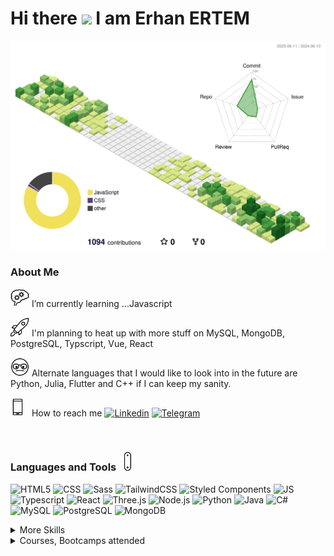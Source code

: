 <h1> Hi there <img src="https://media.giphy.com/media/hvRJCLFzcasrR4ia7z/giphy.gif" width="30px"/> I am Erhan ERTEM </h1>

![](./profile-3d-contrib/profile-green-animate.svg)

### About Me

<img src="./img/critical-thinking.gif" width="30px"/> I’m currently learning ...Javascript

<img src="./img/rocket.gif" width="30px"/> I'm planning to heat up with more stuff on MySQL, MongoDB, PostgreSQL, Typscript, Vue, React

<img src="./img/nerd.gif" width="30px"/> Alternate languages that I would like to look into in the future are Python, Julia, Flutter and C++ if I can keep my sanity.

<img src="./img/phonelink-ring.gif" width="30px"/> How to reach me [![Linkedin](https://img.shields.io/badge/-&nbsp;-D8E887?style=flat&logo=Linkedin&logoColor=grey)](https://www.linkedin.com/in/erhan-ertem-46ab361a0/) [![Telegram](https://img.shields.io/badge/-&nbsp;-D8E887?style=flat&logo=telegram&logoColor=grey)](https://t.me/erhanertem)

&nbsp;

### Languages and Tools <img src="./img/swiss-army-knife.gif" width="30px"/>

![HTML5](https://img.shields.io/badge/Style-HTML5-informational?style=flat&logo=html5&logoColor=white&color=D8E887)
![CSS](https://img.shields.io/badge/Style-CSS-informational?style=flat&logo=css3&logoColor=white&color=D8E887)
![Sass](https://img.shields.io/badge/Style-Sass-informational?style=flat&logo=css3&logoColor=white&color=D8E887)
![TailwindCSS](https://img.shields.io/badge/CSSLib-TailwindCSS-informational?style=flat&logo=css3&logoColor=white&color=D8E887)
![Styled Components](https://img.shields.io/badge/CSSLib-Styled--Components-informational?style=flat&logo=css3&logoColor=white&color=D8E887)
![JS](https://img.shields.io/badge/Code-JavaScript-informational?style=flat&logo=JavaScript&logoColor=white&color=8CC569)
![Typescript](https://img.shields.io/badge/Code-TypeScript-informational?style=flat&logo=typescript&logoColor=white&color=8CC569)
![React](https://img.shields.io/badge/JSLib-React-informational?style=flat&logo=react&logoColor=white&color=8CC569)
![Three.js](https://img.shields.io/badge/JSLib-Three.JS-informational?style=flat&logo=three.js&logoColor=white&color=8CC569)
![Node.js](https://img.shields.io/badge/RTE-Node.js-informational?style=flat&logo=Node.js&logoColor=white&color=8CC569)
![Python](https://img.shields.io/badge/Code-Python-informational?style=flat&logo=python&logoColor=white&color=FFE366)
![Java](https://img.shields.io/badge/Code-Java-informational?style=flat&logo=openjdk&logoColor=white&color=EA8C10)
![C#](<https://img.shields.io/badge/Code-C%23-%23239120.svg?style=flat&logo=csharp&logoColor=white&color=66007D>)
![MySQL](https://img.shields.io/badge/SQL-MySQL-informational?style=flat&logo=mysql&logoColor=white&color=47A042)
![PostgreSQL](https://img.shields.io/badge/SQL-PostgreSQL-informational?style=flat&logo=postgresql&logoColor=white&color=47A042)
![MongoDB](https://img.shields.io/badge/NoSQL-MongoDB-informational?style=flat&logo=mongodb&logoColor=white&color=47A042)

<details>
<summary>More Skills</summary>

![GitKraken](https://img.shields.io/badge/Tool-GitKraken-informational?style=flat&logo=GitKraken&logoColor=white&color=f3b745)
![Postman](https://img.shields.io/badge/Tool-Postman-informational?style=flat&logo=Postman&logoColor=white&color=f3b745)
![Insomnia](https://img.shields.io/badge/Tool-Insomnia-informational?style=flat&logo=Insomnia&logoColor=white&color=f3b745)
![Tableau](https://img.shields.io/badge/Tool-Tableau-informational?style=flat&logo=Tableau&logoColor=white&color=f3b745)
![Docker](https://img.shields.io/badge/Delivery-Docker-2CA5E0?style=flat&logo=docker&logoColor=white)
![Webpack](https://img.shields.io/badge/BuildTool-Webpack-67757e?style=flat&logo=Webpack&logoColor=white)
![Vite](https://img.shields.io/badge/BuildTool-Vite-67757e?style=flat&logo=vite&logoColor=white)
![GitHub Actions](https://img.shields.io/badge/CI|CD-GitHub_Actions-5a89a6?style=flat&logo=github-actions&logoColor=white)
![Jest](https://img.shields.io/badge/Testing-Jest-acc4d2?style=flat&logo=jest&logoColor=white)
......

</details>

<details>
<summary>Courses, Bootcamps attended</summary>

| <sub>**Course/Bootcamp**</sub>                                                                   | <sub>**Cert/Hrs**</sub>                                                                                                                                                                                                                         | <sub>**Languages/Frameworks**</sub>                                                                                                                                                                                                                                                                                                                                                                                                                                                                                                                                                                                                                                                                                                                                                                                                                                                                                                                                                           |
| ------------------------------------------------------------------------------------------------ | ----------------------------------------------------------------------------------------------------------------------------------------------------------------------------------------------------------------------------------------------- | --------------------------------------------------------------------------------------------------------------------------------------------------------------------------------------------------------------------------------------------------------------------------------------------------------------------------------------------------------------------------------------------------------------------------------------------------------------------------------------------------------------------------------------------------------------------------------------------------------------------------------------------------------------------------------------------------------------------------------------------------------------------------------------------------------------------------------------------------------------------------------------------------------------------------------------------------------------------------------------------- |
| <sub>Udemy The Git & Github Bootcamp - Colt Steele</sub>                                         | [<img src="./img/order-completed.gif" width="20px"/>](certs/UC-bbe975cb-7f60-45e2-ab3e-37bff7894aee.pdf)&nbsp;<sub>17hrs</sub>                                                                                                                  | ![GIT](https://img.shields.io/badge/GIT-E44C30?style=square&logo=git&logoColor=white) ![KRAKEN](https://img.shields.io/badge/GitKraken-179287?style=square&logo=GitKraken&logoColor=white) ![github](https://img.shields.io/badge/github-%2324292e.svg?style=square&logo=github&logoColor=white?alt=github)                                                                                                                                                                                                                                                                                                                                                                                                                                                                                                                                                                                                                                                                                   |
| <sub>Udemy Build Responsive Real-World Websites with HTML and CSS - Jonas Schmedtmann</sub>      | [<img src="./img/order-completed.gif" width="20px"/>](certs/UC-42231859-8e71-4018-8d4f-be2982687920.pdf)&nbsp;<sub>37.5hrs</sub>                                                                                                                | ![HTML5](https://img.shields.io/badge/HTML5-E34F26?style=square&logo=html5&logoColor=white) ![CSS3](https://img.shields.io/badge/CSS3-1572B6?style=square&logo=css3&logoColor=white) ![JS](https://img.shields.io/badge/JavaScript-323330?style=square&logo=javascript&logoColor=F7DF1E)                                                                                                                                                                                                                                                                                                                                                                                                                                                                                                                                                                                                                                                                                                      |
| <sub>Udemy The Complete Sass & SCSS Course From Beginner to Advanced - Joe Parys et al.</sub>    | [<img src="./img/order-completed.gif" width="20px"/>](certs/UC-a206915d-14be-41f2-abf4-99f83ecaed01.pdf)&nbsp;<sub>4hrs</sub>                                                                                                                   | ![HTML5](https://img.shields.io/badge/HTML5-E34F26?style=square&logo=html5&logoColor=white) ![CSS3](https://img.shields.io/badge/CSS3-1572B6?style=square&logo=css3&logoColor=white) ![SASS](https://img.shields.io/badge/Sass-CC6699?style=square&logo=sass&logoColor=white)                                                                                                                                                                                                                                                                                                                                                                                                                                                                                                                                                                                                                                                                                                                 |
| <sub>Udemy SASS - The Complete SASS Course (CSS Preprocessor) - Code and Create et al.</sub>     | [<img src="./img/order-completed.gif" width="20px"/>](certs/UC-05f33c9a-ead2-4e80-8c0d-3fe2d2010257.pdf)&nbsp;<sub>6hrs</sub>                                                                                                                   | ![HTML5](https://img.shields.io/badge/HTML5-E34F26?style=square&logo=html5&logoColor=white) ![CSS3](https://img.shields.io/badge/CSS3-1572B6?style=square&logo=css3&logoColor=white) ![SASS](https://img.shields.io/badge/Sass-CC6699?style=square&logo=sass&logoColor=white)                                                                                                                                                                                                                                                                                                                                                                                                                                                                                                                                                                                                                                                                                                                 |
| <sub>Udemy Advanced CSS and Sass Flexbox, Grid, Animations and More! - Jonas Schmedtmann</sub>   | [<img src="./img/order-completed.gif" width="20px"/>](certs/UC-92f64af6-4763-47f3-b0dc-e4f1b4bc044a.pdf)&nbsp;<sub>28hrs</sub>                                                                                                                  | ![HTML5](https://img.shields.io/badge/HTML5-E34F26?style=square&logo=html5&logoColor=white) ![CSS3](https://img.shields.io/badge/CSS3-1572B6?style=square&logo=css3&logoColor=white) ![SASS](https://img.shields.io/badge/Sass-CC6699?style=square&logo=sass&logoColor=white)                                                                                                                                                                                                                                                                                                                                                                                                                                                                                                                                                                                                                                                                                                                 |
| <sub>Udemy Node.js, Express, MongoDB & More The Complete Bootcamp 2023 - Jonas Schmedtmann</sub> | [<img src="./img/order-completed.gif" width="20px"/>](certs/UC-dc1a6d3f-9e3f-4ab9-b566-1d1857f0dbc9.pdf)&nbsp;<sub>42hrs</sub>                                                                                                                  | ![MongoDB](https://img.shields.io/badge/MongoDB-4EA94B?style=square&logo=mongodb&logoColor=white) ![nodeJS](https://img.shields.io/badge/Node.js-339933?style=square&logo=nodedotjs&logoColor=white) ![JS](https://img.shields.io/badge/JavaScript-323330?style=square&logo=javascript&logoColor=F7DF1E) ![expressJs](https://img.shields.io/badge/Express.js-000000?style=square&logo=express&logoColor=white) ![postman](https://img.shields.io/badge/Postman-FF6C37?style=flat&logo=Postman&logoColor=white) ![pug](https://img.shields.io/badge/Pug-E3C29B?styleflat&logo=pug&logoColor=black)                                                                                                                                                                                                                                                                                                                                                                                            |
| <sub>Udemy The Complete JavaScript Course 2022 From Zero to Expert! - Jonas Schmedtmann</sub>    | [<img src="./img/order-completed.gif" width="20px"/>](certs/UC-a836571e-74af-4785-b2f9-e70fa023ddf1.pdf)&nbsp;<sub>69hrs</sub>                                                                                                                  | ![JS](https://img.shields.io/badge/JavaScript-323330?style=square&logo=javascript&logoColor=F7DF1E)                                                                                                                                                                                                                                                                                                                                                                                                                                                                                                                                                                                                                                                                                                                                                                                                                                                                                           |
| <sub>Udemy Crash Course Build a Full-Stack Web App in a Weekend! - Jonas Schmedtmann</sub>       | [<img src="./img/order-completed.gif" width="20px"/>](certs/UC-5cee2194-cb64-4945-a534-cee939d8d827.pdf)&nbsp;<sub>12.5hrs</sub>                                                                                                                | ![HTML5](https://img.shields.io/badge/HTML5-E34F26?style=square&logo=html5&logoColor=white) ![CSS3](https://img.shields.io/badge/CSS3-1572B6?style=square&logo=css3&logoColor=white) ![JS](https://img.shields.io/badge/JavaScript-323330?style=square&logo=javascript&logoColor=F7DF1E) ![React](https://img.shields.io/badge/React-20232A?style=square&logo=react&logoColor=61DAF) ![Supabase](https://img.shields.io/badge/Supabase-181818?style=square&logo=supabase&logoColor)                                                                                                                                                                                                                                                                                                                                                                                                                                                                                                           |
| <sub>Udemy The Ultimate MySQL Bootcamp Go from SQL Beginner to Expert v1/v2 - Colt Steele</sub>  | [<img src="./img/order-completed.gif" width="20px"/>](certs/UC-8d3c187f-e970-4961-a3d2-260f40c23a3e_v1.pdf) [<img src="./img/order-completed.gif" width="20px"/>](certs/UC-8d3c187f-e970-4961-a3d2-260f40c23a3e_v2.pdf)&nbsp;<sub>37.5hrs</sub> | ![mySQL](https://img.shields.io/badge/MySQL-005C84?style=square&logo=mysql&logoColor=white) ![JS](https://img.shields.io/badge/JavaScript-323330?style=square&logo=javascript&logoColor=F7DF1E) ![expressJs](https://img.shields.io/badge/Express.js-000000?style=square&logo=express&logoColor=white) ![HTML5](https://img.shields.io/badge/HTML5-E34F26?style=square&logo=html5&logoColor=white) ![CSS3](https://img.shields.io/badge/CSS3-1572B6?style=square&logo=css3&logoColor=white)                                                                                                                                                                                                                                                                                                                                                                                                                                                                                                   |
| <sub>Udemy SQL and PostgreSQL: The Complete Developer's Guide - Stephen Grider</sub>             | [<img src="./img/order-completed.gif" width="20px"/>](certs/UC-089865e6-a8d4-4cbe-aa05-12ddffe1a292.pdf)&nbsp;<sub>22hrs</sub>                                                                                                                  | ![PostgreSQL](https://img.shields.io/badge/PostgreSQL-316192?style=square&logo=postgresql&logoColor=white)                                                                                                                                                                                                                                                                                                                                                                                                                                                                                                                                                                                                                                                                                                                                                                                                                                                                                    |
| <sub>Udemy Mastering Regular Expressions in JavaScript - Steven Hancock</sub>                    | [<img src="./img/order-completed.gif" width="20px"/>](certs/UC-4bbaaf83-4ba2-497f-8f9f-2f8afdff747c.pdf)&nbsp;<sub>5.5hrs</sub>                                                                                                                 | ![JS](https://img.shields.io/badge/JavaScript-323330?style=square&logo=javascript&logoColor=F7DF1E)                                                                                                                                                                                                                                                                                                                                                                                                                                                                                                                                                                                                                                                                                                                                                                                                                                                                                           |
| <sub>Udemy Advanced SQL Bootcamp - Jose Portilla</sub>                                           | [<img src="./img/order-completed.gif" width="20px"/>](certs/UC-ee3fc077-7520-405d-818e-9b3c34b5b373.pdf)&nbsp;<sub>10.5hrs</sub>                                                                                                                | ![PostgreSQL](https://img.shields.io/badge/PostgreSQL-316192?style=square&logo=postgresql&logoColor=white)                                                                                                                                                                                                                                                                                                                                                                                                                                                                                                                                                                                                                                                                                                                                                                                                                                                                                    |
| <sub>Udemy Learn SQL +Security(pen) testing from Scratch - Rahul Shetty</sub>                    | [<img src="./img/order-completed.gif" width="20px"/>](certs/UC-0e19e741-5929-4048-9e16-2d5a994daccb.pdf)&nbsp;<sub>13.5hrs</sub>                                                                                                                | ![mySQL](https://img.shields.io/badge/MySQL-005C84?style=square&logo=mysql&logoColor=white)                                                                                                                                                                                                                                                                                                                                                                                                                                                                                                                                                                                                                                                                                                                                                                                                                                                                                                   |
| <sub>Udemy SQL–MySQL Complete Master Bootcamp Beginner to Expert 2023 - Donatus Obomighie</sub>  | [<img src="./img/order-completed.gif" width="20px"/>](certs/UC-81bc0f5a-d1bd-4434-8624-0f2245fc23bc.pdf)&nbsp;<sub>20.5hrs</sub>                                                                                                                | ![mySQL](https://img.shields.io/badge/MySQL-005C84?style=square&logo=mysql&logoColor=white) ![Python](https://img.shields.io/badge/Python-FFD43B?style=square&logo=python&logoColor=blue) ![Jupyter](https://img.shields.io/badge/Jupyter-F37626.svg?style=square&logo=Jupyter&logoColor=white)                                                                                                                                                                                                                                                                                                                                                                                                                                                                                                                                                                                                                                                                                               |
| <sub>Udemy MongoDB - The Complete Developer's Guide 2023 - Maximilian Schwarzmüller</sub>        | [<img src="./img/order-completed.gif" width="20px"/>](certs/UC-e5fb0dd7-8e91-4a02-a75e-d54de4d62522.pdf)&nbsp;<sub>17.5hrs</sub>                                                                                                                | ![MongoDB](https://img.shields.io/badge/MongoDB-4EA94B?style=square&logo=mongodb&logoColor=white)                                                                                                                                                                                                                                                                                                                                                                                                                                                                                                                                                                                                                                                                                                                                                                                                                                                                                             |
| <sub>Udemy Mastering TypeScript 2023 Edition - Colt Steele</sub>                                 | [<img src="./img/order-completed.gif" width="20px"/>](certs/UC-9c5919de-1128-444c-b3a3-69eb20e86da3.pdf)&nbsp;<sub>10.5hrs</sub>                                                                                                                | ![Typescript](https://img.shields.io/badge/TypeScript-007ACC?style=square&logo=typescript&logoColor=white) ![React](https://img.shields.io/badge/React-20232A?style=square&logo=react&logoColor=61DAF) ![Webpack](https://img.shields.io/badge/Webpack-8DD6F9?style=square&logo=Webpack&logoColor=white)                                                                                                                                                                                                                                                                                                                                                                                                                                                                                                                                                                                                                                                                                      |
| <sub>Udemy Modern React with Redux 2023 - Stephen Grider</sub>                                   | [<img src="./img/order-completed.gif" width="20px"/>](certs/UC-951153c5-ea10-487a-8234-a3cde84dc48d.pdf)&nbsp;<sub>37.5hrs</sub>                                                                                                                | ![React](https://img.shields.io/badge/React-20232A?style=square&logo=react&logoColor=61DAF) ![Redux](https://img.shields.io/badge/Redux-593D88?style=square&logo=redux&logoColor=white) ![Bulma](https://img.shields.io/badge/Bulma-00D1B2?style=square&logo=Bulma&logoColor=white) ![TailwindCSS](https://img.shields.io/badge/Tailwind_CSS-%2338B2AC.svg?style=square&logo=tailwind-css&logoColor=white)                                                                                                                                                                                                                                                                                                                                                                                                                                                                                                                                                                                                     |
| <sub>Udemy Tailwind CSS From Scratch Learn By Building Projects - Brad Traversy</sub>            | [<img src="./img/order-completed.gif" width="20px"/>](certs/UC-0875dc7b-184e-41f4-9bfb-c0b34fa98c01.pdf)&nbsp;<sub>12.5hrs</sub>                                                                                                                | ![JS](https://img.shields.io/badge/JavaScript-323330?style=square&logo=javascript&logoColor=F7DF1E) ![TailwindCSS](https://img.shields.io/badge/Tailwind_CSS-%2338B2AC.svg?style=square&logo=tailwind-css&logoColor=white)                                                                                                                                                                                                                                                                                                                                                                                                                                                                                                                                                                                                                                                                                                                                                                                     |
| <sub>Udemy The Complete Java Development Bootcamp - Rayan Slim</sub>                             | [<img src="./img/order-completed.gif" width="20px"/>](certs/UC-9f4431e9-08bf-476d-b0dc-6c4a56c0fd0b.pdf)&nbsp;<sub>32hrs</sub>                                                                                                                  | ![Java](https://img.shields.io/badge/Java-ED8B00?style=square&logo=openjdk&logoColor=white)                                                                                                                                                                                                                                                                                                                                                                                                                                                                                                                                                                                                                                                                                                                                                                                                                                                                                                   |
| <sub>Udemy One Week Python - Colt Steele</sub>                                                   | [<img src="./img/order-completed.gif" width="20px"/>](certs/UC-cced269b-85a4-47e5-a8e8-559a4f907e50.pdf)&nbsp;<sub>14.5hrs</sub>                                                                                                                | ![Python](https://img.shields.io/badge/Python-FFD43B?style=square&logo=python&logoColor=blue)                                                                                                                                                                                                                                                                                                                                                                                                                                                                                                                                                                                                                                                                                                                                                                                                                                                                                                 |
| <sub>Udemy Webpack 5 and Vite - OnlyKiosk Tech</sub>                                             | [<img src="./img/order-completed.gif" width="20px"/>](certs/UC-80465f0a-27c4-4d81-8375-d2d4b613976a.pdf)&nbsp;<sub>4.5hrs</sub>                                                                                                                 | ![Webpack](https://img.shields.io/badge/Webpack-8DD6F9?style=square&logo=Webpack&logoColor=white) ![Vite](https://img.shields.io/badge/Vite-B73BFE?style=square&logo=vite&logoColor=FFD62E)                                                                                                                                                                                                                                                                                                                                                                                                                                                                                                                                                                                                                                                                                                                                                                                                   |
| <sub>Udemy JavaScript Pro: Mastering Advanced Concepts and Techniques - Colt Steele</sub>        | [<img src="./img/order-completed.gif" width="20px"/>](certs/UC-e01e137d-6cb9-4e56-bc01-f4bd63364e06.pdf)&nbsp;<sub>19hrs</sub>                                                                                                                  | ![JS](https://img.shields.io/badge/JavaScript-323330?style=square&logo=javascript&logoColor=F7DF1E)                                                                                                                                                                                                                                                                                                                                                                                                                                                                                                                                                                                                                                                                                                                                                                                                                                                                                           |
| <sub>Udemy Complete NodeJS Developer (GraphQL, MongoDB, + more) - Andrei Neagoie</sub>           | [<img src="./img/order-completed.gif" width="20px"/>](certs/UC-269824b3-f5ea-4320-9700-7a1649649034.pdf)&nbsp;<sub>46.5hrs</sub>                                                                                                                               | ![JS](https://img.shields.io/badge/JavaScript-323330?style=square&logo=javascript&logoColor=F7DF1E) ![nodeJS](https://img.shields.io/badge/Node.js-339933?style=square&logo=nodedotjs&logoColor=white) ![deno](https://img.shields.io/badge/Deno-464647?style=square&logo=deno&logoColor=white) ![expressJs](https://img.shields.io/badge/Express.js-000000?style=square&logo=express&logoColor=white) ![GraphQL](https://img.shields.io/badge/GraphQl-E10098?style=square&logo=graphql&logoColor=white) ![React](https://img.shields.io/badge/React-20232A?style=square&logo=react&logoColor=61DAF) ![insomnia](https://img.shields.io/badge/Insomnia-5849be?style=square&logo=Insomnia&logoColor=white) ![postman](https://img.shields.io/badge/Postman-FF6C37?style=flat&logo=Postman&logoColor=white) ![handlebars](https://img.shields.io/badge/Handlebars%20js-f0772b?style=square&logo=handlebarsdotjs&logoColor=black) ![jest](https://img.shields.io/badge/Jest-C21325?style=square&logo=jest&logoColor=white) ![Docker](https://img.shields.io/badge/Docker-2CA5E0?style=square&logo=docker&logoColor=white) ![Github Actions](https://img.shields.io/badge/GitHub_Actions-2088FF?style=square&logo=github-actions&logoColor=white) ![Apollo GraphQL](https://img.shields.io/badge/Apollo%20GraphQL-311C87?&style=square&logo=Apollo%20GraphQL&logoColor=white) ![Socket.io](https://img.shields.io/badge/Socket.io-010101?style=square&logo=Socket.io&logoColor=white)                                                                                                                                                                                                                                                                                                                                                                                                                                                                                                                                                                                                                                                                                                                                                                                                                                                                                     |
| <sub>Udemy Docker Bootcamp: Conquer Docker with Real-World Projects - Rayan Slim</sub>           | [<img src="./img/order-completed.gif" width="20px"/>](certs/UC-7689f5e0-dad7-412a-a1c1-50639784706c.pdf)&nbsp;<sub>5hrs</sub>                                                                                                                               |  ![Docker](https://img.shields.io/badge/Docker-2CA5E0?style=square&logo=docker&logoColor=white)                                                               |
| <sub>Udemy HTMX The Practical Guide - Maximilian Schwarzmüller</sub>           | [<img src="./img/order-completed.gif" width="20px"/>](certs/UC-c7719a41-2c03-4054-ac3b-555a8e75fe77.pdf)&nbsp;<sub>4hrs</sub>                                                                                                                               |  ![HTMX](https://img.shields.io/badge/%3C/%3E%20htmx-3D72D7?style=square&logo=mysl&logoColor=white)                                                               |
| <sub>Udemy Understanding TypeScript - Maximilian Schwarzmüller</sub>                             | [<img src="./img/order-completed.gif" width="20px"/>](certs/UC-d669048b-d870-424a-81a1-fd1a44879c54.pdf)&nbsp;<sub>15hrs</sub>                                                                                                                                       | ![Typescript](https://img.shields.io/badge/TypeScript-007ACC?style=square&logo=typescript&logoColor=white) ![React](https://img.shields.io/badge/React-20232A?style=square&logo=react&logoColor=61DAF) ![Webpack](https://img.shields.io/badge/Webpack-8DD6F9?style=square&logo=Webpack&logoColor=white) ![nodeJS](https://img.shields.io/badge/Node.js-339933?style=square&logo=nodedotjs&logoColor=white)                                                                                                                                                                                                                                                                                                                                                                                                                                                                                                                                                                                   |
| <sub>Udemy Typescript The Complete Developer's Guide - Stephen Grider</sub>                      | [<img src="./img/order-completed.gif" width="20px"/>](certs/UC-d0887c50-d2ca-4252-a5a3-160a49eb4801.pdf)&nbsp;<sub>27.5hrs</sub>                                                                                                                               | ![Typescript](https://img.shields.io/badge/TypeScript-007ACC?style=square&logo=typescript&logoColor=white) ![React](https://img.shields.io/badge/React-20232A?style=square&logo=react&logoColor=61DAF) ![Redux](https://img.shields.io/badge/Redux-593D88?style=square&logo=redux&logoColor=white) ![nodeJS](https://img.shields.io/badge/Node.js-339933?style=square&logo=nodedotjs&logoColor=white) ![expressJs](https://img.shields.io/badge/Express.js-000000?style=square&logo=express&logoColor=white)                                                                                                                                                                                                                                                                                                                                                                                                                                                                                  |
| <sub>Udemy React & TypeScript The Practical Guide - Maximilian Schwarzmüller</sub>                      | ![Progress](https://progress-bar.dev/46/)<br />[<img src="./img/hourglass.gif" width="20px"/>](#)&nbsp;<sub>7.5hrs</sub>                                                                                                                               | ![Typescript](https://img.shields.io/badge/TypeScript-007ACC?style=square&logo=typescript&logoColor=white) ![React](https://img.shields.io/badge/React-20232A?style=square&logo=react&logoColor=61DAF) ![Redux](https://img.shields.io/badge/Redux-593D88?style=square&logo=redux&logoColor=white)                                                                                                                                                                                                                                                                                                                                                                                                                                                                              |
| <sub>Udemy Learn C++ for Game Development - Stephen Ulibarri</sub>                      | ![Progress](https://progress-bar.dev/85/)<br />[<img src="./img/hourglass.gif" width="20px"/>](#)&nbsp;<sub>12.5hrs</sub>                                                                                                                               | ![C++](https://img.shields.io/badge/C%2B%2B-00599C?style=square&logo=c%2B%2B&logoColor=white)                                                                                                                                                                                                                                                                                                                                                                                                                                                                           |
| <sub>Udemy The Ultimate React Course 2024: React, Redux & More - Jonas Schmedtmann</sub>         | ![Progress](https://progress-bar.dev/74/)<br />[<img src="./img/hourglass.gif" width="20px"/>](#)&nbsp;<sub>84hrs</sub>                                                                                                                                 | ![JS](https://img.shields.io/badge/JavaScript-323330?style=square&logo=javascript&logoColor=F7DF1E) ![React](https://img.shields.io/badge/React-20232A?style=square&logo=react&logoColor=61DAF) ![Redux](https://img.shields.io/badge/Redux-593D88?style=square&logo=redux&logoColor=white) ![Styled Components](https://img.shields.io/badge/styled--components-DB7093?style=square&logo=styled-components&logoColor=white) ![TailwindCSS](https://img.shields.io/badge/Tailwind_CSS-%2338B2AC.svg?style=square&logo=tailwind-css&logoColor=white) ![React Router](https://img.shields.io/badge/React_Router-CA4245?style=square&logo=react-router&logoColor=white) ![React Query](https://img.shields.io/badge/React_Query-FF4154?style=square&logo=ReactQuery&logoColor=white) ![React Hook Form](https://img.shields.io/badge/React%20Hook%20Form-%23EC5990.svg?style=square&logo=reacthookform&logoColor=white) ![Vite](https://img.shields.io/badge/Vite-B73BFE?style=square&logo=vite&logoColor=FFD62E) |
| <sub>Udemy Ultimate C# Masterclass for 2023 - Krystyna Ślusarczyk</sub>                          | ![Progress](https://progress-bar.dev/50/)<br />[<img src="./img/hourglass.gif" width="20px"/>](#)<sub>40hrs</sub>                                                                                                                                       | ![C#](https://img.shields.io/badge/c%23-%23239120.svg?style=square&logo=csharp&logoColor=white) ![.Net](https://img.shields.io/badge/.NET-5C2D91?style=square&logo=.net&logoColor=white)                                                                                                                                                                                                                                                                                                                                                                                                                                                                                                                                                                                                                                                                                                                                                                                                     |
| <sub>Three.JS Journey - Bruno Simon</sub>                                                        | ![Progress](https://progress-bar.dev/32/)<br />[<img src="./img/hourglass.gif" width="20px"/>](#)&nbsp;<sub>70.2hrs</sub>                                                                                                                               | ![Three.JS](https://img.shields.io/badge/ThreeJs-black?style=square&logo=three.js&logoColor=white) ![Green Sock](https://img.shields.io/badge/Green%20Sock-339933?style=square&logo=greensock&logoColor=white) ![React](https://img.shields.io/badge/React-20232A?style=square&logo=react&logoColor=61DAF) ![Vite](https://img.shields.io/badge/Vite-B73BFE?style=square&logo=vite&logoColor=FFD62E) ![Blender](https://img.shields.io/badge/blender-%23F5792A.svg?style=square&logo=blender&logoColor=white)                                                                                                                                                                                                                                                                                                                                                                                                                                                                                 |
| <sub>Udemy Beginning C++ Programming - From Beginner to Beyond - Tim Buchalka</sub>              | ![Progress](https://progress-bar.dev/20/)<br />[<img src="./img/hourglass.gif" width="20px"/>](#)&nbsp;<sub>46hrs</sub>                                                                                                                                 | ![C++](https://img.shields.io/badge/C%2B%2B-00599C?style=square&logo=c%2B%2B&logoColor=white)                                                                                                                                                                                                                                                                                                                                                                                                                                                                                                                                                                                                                                                                                                                                                                                                                                                                                                 |
| <sub>Udemy JavaScript Algorithms and Data Structures Masterclass - Colt Steele</sub>             | ![Progress](https://progress-bar.dev/15/)<br />[<img src="./img/hourglass.gif" width="20px"/>](#)&nbsp;<sub>22hrs</sub>                                                                                                                                 | ![JS](https://img.shields.io/badge/JavaScript-323330?style=square&logo=javascript&logoColor=F7DF1E)                                                                                                                                                                                                                                                                                                                                                                                                                                                                                                                                                                                                                                                                                                                                                                                                                                                                                           |
</details>

